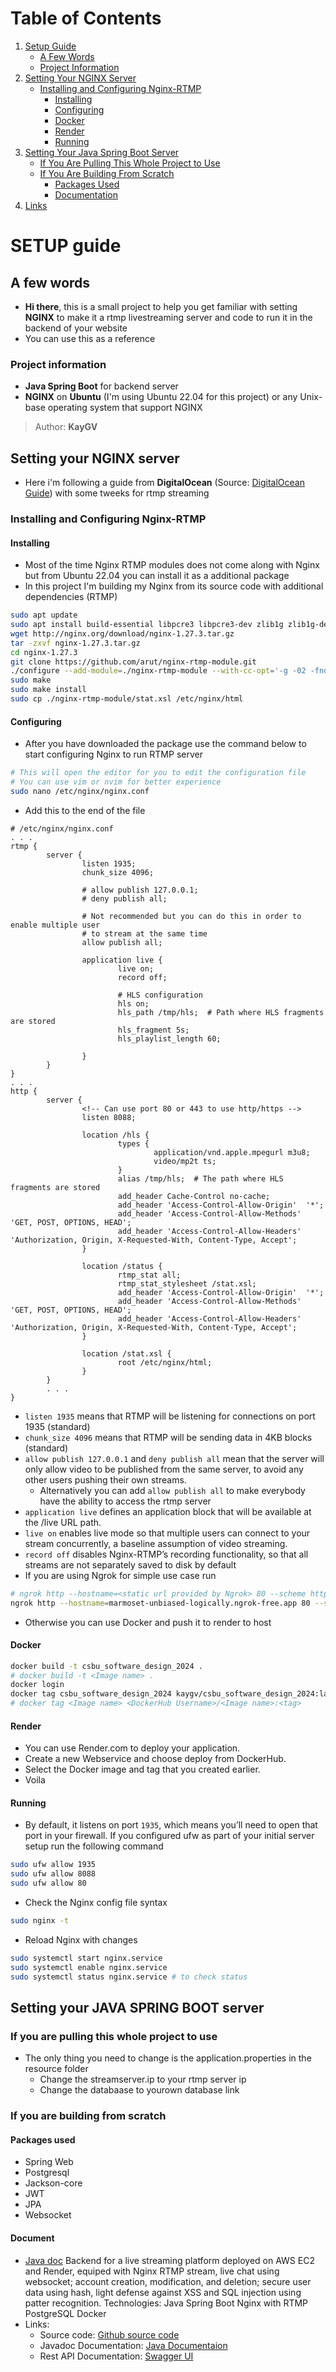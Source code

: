 # Table of Contents
1. [Setup Guide](#setup-guide)
   - [A Few Words](#a-few-words)
   - [Project Information](#project-information)
2. [Setting Your NGINX Server](#setting-your-nginx-server)
   - [Installing and Configuring Nginx-RTMP](#installing-and-configuring-nginx-rtmp)
     - [Installing](#installing)
     - [Configuring](#configuring)
     - [Docker](#docker)
     - [Render](#render)
     - [Running](#running)
3. [Setting Your Java Spring Boot Server](#setting-your-java-spring-boot-server)
   - [If You Are Pulling This Whole Project to Use](#if-you-are-pulling-this-whole-project-to-use)
   - [If You Are Building From Scratch](#if-you-are-building-from-scratch)
     - [Packages Used](#packages-used)
     - [Documentation](#documentation)
4. [Links](#links)
# SETUP guide
## A few words
- **Hi there**, this is a small project to help you get familiar with setting **NGINX** to make it a rtmp livestreaming server and code to run it in the backend of your website
- You can use this as a reference
### Project information
- **Java Spring Boot** for backend server
- **NGINX** on **Ubuntu** (I'm using Ubuntu 22.04 for this project) or any Unix-base operating system that support NGINX 
> Author: **KayGV**

## Setting your NGINX server
- Here i'm following a guide from **DigitalOcean** (Source: [DigitalOcean Guide](https://www.digitalocean.com/community/tutorials/how-to-set-up-a-video-streaming-server-using-nginx-rtmp-on-ubuntu-20-04)) with some tweeks for rtmp streaming
### Installing and Configuring Nginx-RTMP
#### Installing
- Most of the time Nginx RTMP modules does not come along with Nginx but from Ubuntu 22.04 you can install it as a additional package 
- In this project I'm building my Nginx from its source code with additional dependencies (RTMP)

```bash
sudo apt update
sudo apt install build-essential libpcre3 libpcre3-dev zlib1g zlib1g-dev libssl-dev libgeoip-dev libxslt1-dev libgd-dev libperl-dev libaio-dev libxml2-dev libexpat1-dev libmailutils-dev
wget http://nginx.org/download/nginx-1.27.3.tar.gz
tar -zxvf nginx-1.27.3.tar.gz
cd nginx-1.27.3
git clone https://github.com/arut/nginx-rtmp-module.git
./configure --add-module=./nginx-rtmp-module --with-cc-opt='-g -02 -fno-omit-frame-pointer -mno-omit-leaf-frame-pointer -ffile-prefix-map=/build/nginx-D1MnQR/nginx-1.24.0. -flto auto -ffat-lto-objects -fstack-protector-strong -fstack-clash-protection -Wformat -Werror-format-security -fcf-protection -fdebug-prefix-map-/build/nginx-DlMnQR/ngin x-1.24.0=/usr/src/nginx-1.24.0-2ubuntu7.1 -fPIC -Wdate-time -D_FORTIFY_SOURCE=3' --with-ld-opt='-Wl,-Bsymbolic-functions -flto-auto -ffat-lto-objects -Wl,-z, rel ro -Wl,-z, now -fPIC' --prefix=/usr/share/nginx --conf-path=/etc/nginx/nginx.conf --http-log-path=/var/log/nginx/access.log --error-log-path-stderr --lock-path=/var/lock/nginx.lock --pid-path=/run/nginx.pid --modules-path=/usr/lib/nginx/modules --http-client-body-temp-path=/var/lib/nginx/body --http-fastcgi-temp-path=/var/lib/nginx/fastcgi --http-proxy-temp-path=/var/lib/nginx/proxy --http-scgi-temp-path=/var/lib/nginx/scgi --http-uwsgi-temp-path=/var/lib/nginx/uwsgi --with-compat --with-debug--with-pcre-jit --with-http_ssl_module --with-http_stub_status_module --with-http_realip_module --with-http_auth_request_module --with-http_v2_module --with-http_dav_module --with-http_slice_module --with-threads --with-http_addition_module --with-http_flv_module --with-http_gunzip_module --with-http_gzip_static_module --with-http_mp4_module --with-http_random_index_module --with-http_secure_link_module --with-http_sub_module --with-mail_ssl_module --with-stream_ssl_module --with-stream_ssl_preread_module --with-stream_realip_module --with-http_geoip_module=dynamic --with-http_image_filter_module=dynamic --with-http_perl_module=dynamic --with-http_xslt_module-dynamic --with-mail-dynamic --with-stream-dynamic --with-stream_geoip_module-dynamic --prefix=/etc/nginx
sudo make
sudo make install
sudo cp ./nginx-rtmp-module/stat.xsl /etc/nginx/html
```
#### Configuring
- After you have downloaded the package use the command below to start configuring Nginx to run RTMP server 
```bash
# This will open the editor for you to edit the configuration file
# You can use vim or nvim for better experience
sudo nano /etc/nginx/nginx.conf
```
- Add this to the end of the file
```apacheconf 
# /etc/nginx/nginx.conf
. . .
rtmp {
        server {
                listen 1935;
                chunk_size 4096;

                # allow publish 127.0.0.1;
                # deny publish all;

                # Not recommended but you can do this in order to enable multiple user 
                # to stream at the same time
                allow publish all;

                application live {
                        live on;
                        record off;

                        # HLS configuration
                        hls on;
                        hls_path /tmp/hls;  # Path where HLS fragments are stored
                        hls_fragment 5s;
                        hls_playlist_length 60;

                }
        }
}
. . .
http {
        server {
                <!-- Can use port 80 or 443 to use http/https -->
                listen 8088;

                location /hls {
                        types {
                                application/vnd.apple.mpegurl m3u8;
                                video/mp2t ts;
                        }
                        alias /tmp/hls;  # The path where HLS fragments are stored
                        add_header Cache-Control no-cache;
                        add_header 'Access-Control-Allow-Origin'  '*';
                        add_header 'Access-Control-Allow-Methods' 'GET, POST, OPTIONS, HEAD';
                        add_header 'Access-Control-Allow-Headers' 'Authorization, Origin, X-Requested-With, Content-Type, Accept';
                }
                
                location /status {
                        rtmp_stat all;
                        rtmp_stat_stylesheet /stat.xsl;
                        add_header 'Access-Control-Allow-Origin'  '*';
                        add_header 'Access-Control-Allow-Methods' 'GET, POST, OPTIONS, HEAD';
                        add_header 'Access-Control-Allow-Headers' 'Authorization, Origin, X-Requested-With, Content-Type, Accept';
                }

                location /stat.xsl {
                        root /etc/nginx/html;
                }
        }
        . . .
}
```
- `listen 1935` means that RTMP will be listening for connections on port 1935 (standard)
- `chunk_size 4096` means that RTMP will be sending data in 4KB blocks (standard)
- `allow publish 127.0.0.1` and `deny publish all` mean that the server will only allow video to be published from the same server, to avoid any other users pushing their own streams.
    - Alternatively you can add `allow publish all` to make everybody have the ability to access the rtmp server
- `application live` defines an application block that will be available at the /live URL path.
- `live on` enables live mode so that multiple users can connect to your stream concurrently, a baseline assumption of video streaming.
- `record off` disables Nginx-RTMP’s recording functionality, so that all streams are not separately saved to disk by default
- If you are using Ngrok for simple use case run 
```bash
# ngrok http --hostname=<static url provided by Ngrok> 80 --scheme http
ngrok http --hostname=marmoset-unbiased-logically.ngrok-free.app 80 --scheme http,https
```
- Otherwise you can use Docker and push it to render to host
#### Docker
```bash
docker build -t csbu_software_design_2024 .
# docker build -t <Image name> .
docker login
docker tag csbu_software_design_2024 kaygv/csbu_software_design_2024:latest
# docker tag <Image name> <DockerHub Username>/<Image name>:<tag> 
```
#### Render
- You can use Render.com to deploy your application.
- Create a new Webservice and choose deploy from DockerHub.
- Select the Docker image and tag that you created earlier.
- Voila
#### Running
- By default, it listens on port `1935`, which means you’ll need to open that port in your firewall. If you configured ufw as part of your initial server setup run the following command
```bash
sudo ufw allow 1935
sudo ufw allow 8088
sudo ufw allow 80
```
- Check the Nginx config file syntax
```bash
sudo nginx -t
```
- Reload Nginx with changes
```bash
sudo systemctl start nginx.service
sudo systemctl enable nginx.service
sudo systemctl status nginx.service # to check status
```

## Setting your JAVA SPRING BOOT server
### If you are pulling this whole project to use
- The only thing you need to change is the application.properties in the resource folder
    - Change the streamserver.ip to your rtmp server ip
    - Change the databaase to yourown database link
    
### If you are building from scratch
#### Packages used
- Spring Web
- Postgresql
- Jackson-core
- JWT
- JPA
- Websocket
#### Document
- [Java doc](https://kaygv25.github.io/CSBU-Software-Design-Back-End-Doc/)
Backend for a live streaming platform deployed on AWS EC2 and Render, equiped with Nginx RTMP stream, live chat using websocket; account creation, modification, and deletion; secure user data using hash, light defense against XSS and SQL injection using patter recognition.
Technologies:
Java Spring Boot
Nginx with RTMP
PostgreSQL
Docker
- Links:
  - Source code: [Github source code](https://github.com/KayGV25/UIT_BCU_SoftwareDesign)
  - Javadoc Documentation: [Java Documentaion](https://kaygv25.github.io/CSBU-Software-Design-Back-End-Doc/)
  - Rest API Documentation: [Swagger UI](https://csbu-software-design-be.onrender.com/swagger-ui/index.html#/)
